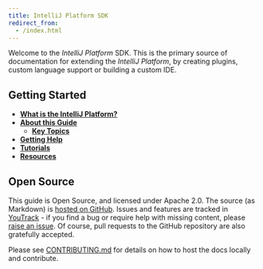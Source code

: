```yaml
---
title: IntelliJ Platform SDK
redirect_from:
  - /index.html
---
```


Welcome to the _IntelliJ Platform_ SDK. This is the primary source of documentation for extending the _IntelliJ Platform_, by creating plugins, custom language support or building a custom IDE.

## Getting Started

* [**What is the IntelliJ Platform?**](intro/intellij_platform.md)
* [**About this Guide**](intro/about.md)
    * [**Key Topics**](intro/key_topics.md)
* [**Getting Help**](intro/getting_help.md)
* [**Tutorials**](tutorials.md)
* [**Resources**](resources.md)

## Open Source

This guide is Open Source, and licensed under Apache 2.0. The source (as Markdown) is [hosted on GitHub](https://github.com/JetBrains/intellij-sdk-docs). Issues and features are tracked in [YouTrack](https://youtrack.jetbrains.com/issues/IJSDK) - if you find a bug or require help with missing content, please [raise an issue](https://youtrack.jetbrains.com/newIssue?project=IJSDK&clearDraft=true&c=). Of course, pull requests to the GitHub repository are also gratefully accepted.

Please see [CONTRIBUTING.md](CONTRIBUTING.md) for details on how to host the docs locally and contribute.


